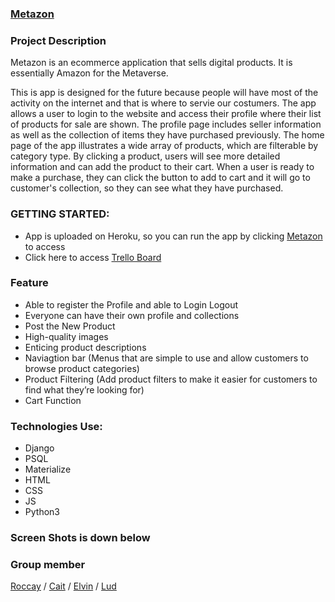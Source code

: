 ### [Metazon](https://metazon.herokuapp.com/)


### Project Description 
Metazon is an ecommerce application that sells digital products. It is essentially Amazon for the Metaverse. 

This is app is designed for the future because people will have most of the activity on the internet and that is where to servie our costumers. The app allows a user to login to the website and access their profile where their list of products for sale are shown. The profile page includes seller information as well as the collection of items they have purchased previously. The home page of the app illustrates a wide array of products, which are filterable by category type. By clicking a product, users will see more detailed information and can add the product to their cart. When a user is ready to make a purchase, they can click the button to add to cart and it will go to customer's collection, so they can see what they have purchased.

### GETTING STARTED:

- App is uploaded on Heroku, so you can run the app by clicking [Metazon](https://metazon.herokuapp.com/) to access 
- Click here to access [Trello Board](https://trello.com/b/eTO21UiG/sei-project-3)

### Feature 

- Able to register the Profile and able to Login Logout
- Everyone can have their own profile and collections
- Post the New Product
- High-quality images
- Enticing product descriptions
- Naviagtion bar (Menus that are simple to use and allow customers to browse product categories)
- Product Filtering (Add product filters to make it easier for customers to find what they’re looking for)
- Cart Function



### Technologies Use:

- Django
- PSQL
- Materialize
- HTML
- CSS
- JS
- Python3

### Screen Shots is down below 



### Group member 

[Roccay](https://github.com/Roccay) / [Cait](https://github.com/caitbrock) / [Elvin](https://github.com/elvinhatamov) / [Lud](https://github.com/ludlin886) 


